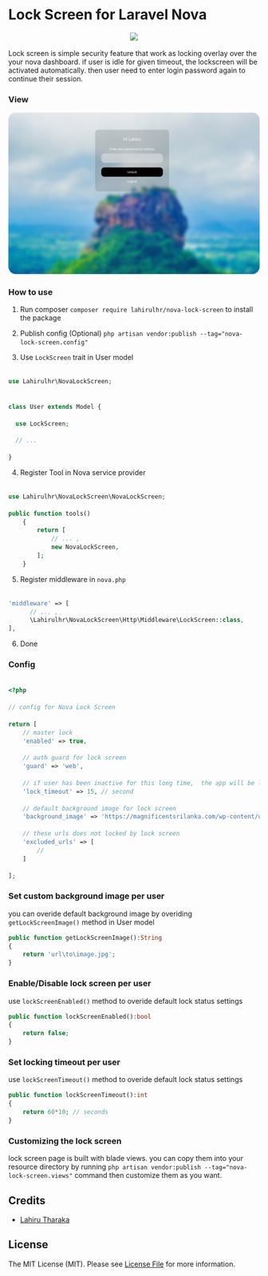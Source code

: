 # Lock Screen for Laravel Nova

<p align="center">

<img src="https://github.com/lahirulhr/nova-lockscreen/blob/29d54861af1a3dabde1d59bab75a7562615f38a8/cover.png" />

</p>

Lock screen is simple security feature that work as locking overlay over the your nova dashboard. if user is idle for given timeout, the lockscreen will be activated automatically. then user need to enter login password again to continue their session.


### View

<p align="center">

<img src="https://github.com/lahirulhr/nova-lock-screen/blob/3c84ee30a83159fca5271fd93c20174ed7b7b072/sample.png" />

</p>




### How to use

1. Run composer ``` composer require lahirulhr/nova-lock-screen ``` to install the package

2. Publish config (Optional) `` php artisan vendor:publish --tag="nova-lock-screen.config" ``

3. Use ``LockScreen`` trait in User model

```php

use Lahirulhr\NovaLockScreen;


class User extends Model {

  use LockScreen;
  
  // ... 

}


```

4. Register Tool in Nova service provider


``` php

use Lahirulhr\NovaLockScreen\NovaLockScreen;

public function tools()
    {
        return [
            // ... ,
            new NovaLockScreen,
        ];
    }

```

5. Register middleware in `` nova.php ``

``` php

'middleware' => [
      // ... ,
      \Lahirulhr\NovaLockScreen\Http\Middleware\LockScreen::class,
],

```

6. Done


### Config

``` php

<?php

// config for Nova Lock Screen

return [
    // master lock
    'enabled' => true,

    // auth guard for lock screen
    'guard' => 'web',

    // if user has been inactive for this long time,  the app will be locked 
    'lock_timeout' => 15, // second

    // default background image for lock screen
    'background_image' => 'https://magnificentsrilanka.com/wp-content/uploads/2022/01/sigiriya-from-pidurangala-1.jpg',

    // these urls does not locked by lock screen
    'excluded_urls' => [
        //
    ]

];

```


### Set custom background image per user

you can overide default background image by overiding `` getLockScreenImage()`` method in User model

``` php
public function getLockScreenImage():String
{
    return 'url\to\image.jpg';
}
```

### Enable/Disable lock screen per user

use ``` lockScreenEnabled() ``` method to overide default lock status settings

```php
public function lockScreenEnabled():bool
{
    return false;
}

```

### Set locking timeout per user

use ``` lockScreenTimeout() ``` method to overide default lock status settings

```php
public function lockScreenTimeout():int
{
    return 60*10; // seconds
}

```


### Customizing the lock screen

lock screen page is built with blade views. you can copy them into your resource directory by running `` php artisan vendor:publish --tag="nova-lock-screen.views" `` command
then customize them as you want.


## Credits

- [Lahiru Tharaka](https://github.com/lahirulhr)

## License

The MIT License (MIT). Please see [License File](LICENSE.md) for more information.
